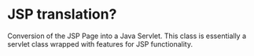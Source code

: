 # JSP translation?

Conversion of the JSP Page into a Java Servlet. This class is essentially a servlet class wrapped with features for JSP functionality.
